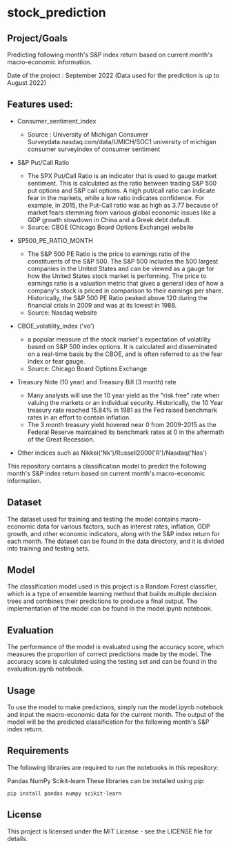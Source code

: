 # stock_prediction

## Project/Goals 
Predicting following month's S&P index return based on current month's macro-economic information. 

Date of the project : September 2022 (Data used for the prediction is up to August 2022)

## Features used:
 - Consumer_sentiment_index
    - Source : University of Michigan Consumer Surveydata.nasdaq.com/data/UMICH/SOC1 university of michigan consumer surveyindex of consumer sentiment

- S&P Put/Call Ratio
    - The SPX Put/Call Ratio is an indicator that is used to gauge market sentiment. This is calculated as the ratio between trading S&P 500 put options and S&P call options. A high put/call ratio can indicate fear in the markets, while a low ratio indicates confidence. For example, in 2015, the Put-Call ratio was as high as 3.77 because of market fears stemming from various global economic issues like a GDP growth slowdown in China and a Greek debt default.  
    - Source: CBOE (Chicago Board Options Exchange) website 

- SP500_PE_RATIO_MONTH
    - The S&P 500 PE Ratio is the price to earnings ratio of the constituents of the S&P 500. The S&P 500 includes the 500 largest companies in the United States and can be viewed as a gauge for how the United States stock market is performing. The price to earnings ratio is a valuation metric that gives a general idea of how a company's stock is priced in comparison to their earnings per share. Historically, the S&P 500 PE Ratio peaked above 120 during the financial crisis in 2009 and was at its lowest in 1988.  
    - Source: Nasdaq website
    
- CBOE_volatility_index ('vo')
    - a popular measure of the stock market's expectation of volatility based on S&P 500 index options. It is calculated and disseminated on a real-time basis by the CBOE, and is often referred to as the fear index or fear gauge.
    - Source:  Chicago Board Options Exchange

- Treasury Note (10 year) and Treasury Bill (3 month) rate
    - Many analysts will use the 10 year yield as the "risk free" rate when valuing the markets or an individual security. Historically, the 10 Year treasury rate reached 15.84% in 1981 as the Fed raised benchmark rates in an effort to contain inflation.
    - The 3 month treasury yield hovered near 0 from 2009-2015 as the Federal Reserve maintained its benchmark rates at 0 in the aftermath of the Great Recession.
    
- Other indices such as Nikkei('Nk')/Russell2000('R')/Nasdaq('Nas')


This repository contains a classification model to predict the following month's S&P index return based on current month's macro-economic information.

## Dataset
The dataset used for training and testing the model contains macro-economic data for various factors, such as interest rates, inflation, GDP growth, and other economic indicators, along with the S&P index return for each month. The dataset can be found in the data directory, and it is divided into training and testing sets.

## Model
The classification model used in this project is a Random Forest classifier, which is a type of ensemble learning method that builds multiple decision trees and combines their predictions to produce a final output. The implementation of the model can be found in the model.ipynb notebook.

## Evaluation
The performance of the model is evaluated using the accuracy score, which measures the proportion of correct predictions made by the model. The accuracy score is calculated using the testing set and can be found in the evaluation.ipynb notebook.

## Usage
To use the model to make predictions, simply run the model.ipynb notebook and input the macro-economic data for the current month. The output of the model will be the predicted classification for the following month's S&P index return.

## Requirements
The following libraries are required to run the notebooks in this repository:

Pandas
NumPy
Scikit-learn
These libraries can be installed using pip:

`pip install pandas numpy scikit-learn` 

## License
This project is licensed under the MIT License - see the LICENSE file for details.
